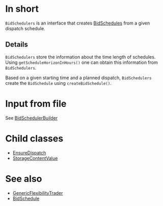 # In short

`BidSchedulers` is an interface that creates [BidSchedules](./BidSchedule) from a given dispatch schedule.

## Details

`BidSchedulers` store the information about the time length of schedules.
Using `getScheduleHorizonInHours()` one can obtain this information from `BidSchedulers`.

Based on a given starting time and a planned dispatch, `BidSchedulers` create the `BidSchedule` using `createBidSchedule()`.

# Input from file

See [BidSchedulerBuilder](./BidSchedulerBuilder)

# Child classes

* [EnsureDispatch](./EnsureDispatch)
* [StorageContentValue](./StorageContentValue)

# See also

* [GenericFlexibilityTrader](../Agents/GenericFlexibilityTrader)
* [BidSchedule](./BidSchedule)